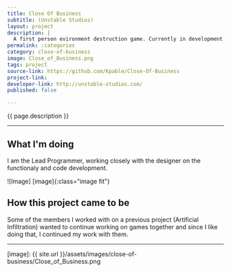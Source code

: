 ```yaml
---
title: Close Of Business
subtitle: (Unstable Studios)
layout: project
description: |
  A first person evironment destruction game. Currently in development.
permalink: :categories
category: close-of-business
image: Close_of_Business.png
tags: project
source-link: https://github.com/Kpable/Close-Of-Business
project-link: 
developer-link: http://unstable-studios.com/
published: false

---
```


<!-- Description -->
{{ page.description }}

---

## What I'm doing 

I am the Lead Programmer, working closely with the designer on the functionaly and code development.


![Image] [image]{:class="image fit"}

<!--excerpt_end-->

## How this project came to be

Some of the members I worked with on a previous project (Artificial Infiltration) wanted to continue working on games together and since I like doing that, I continued my work with them.


---


[image]: {{ site.url }}/assets/images/close-of-business/Close_of_Business.png